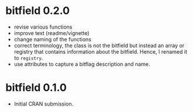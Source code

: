 # bitfield 0.2.0

* revise various functions
* improve text (readme/vignette)
* change naming of the functions
* correct terminology, the class is not the bitfield but instead an array or registry that contains information about the bitfield. Hence, I renamed it to `registry`.
* use attributes to capture a bitflag description and name.


# bitfield 0.1.0

* Initial CRAN submission.
